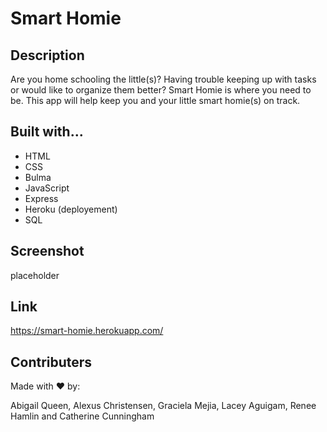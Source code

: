 # Smart Homie

## Description

Are you home schooling the little(s)? Having trouble keeping up with tasks or would like to organize them better? Smart Homie is where you need to be. This app will help keep you and your little smart homie(s) on track.

## Built with...

- HTML
- CSS
- Bulma
- JavaScript
- Express
- Heroku (deployement)
- SQL

## Screenshot

placeholder

## Link

https://smart-homie.herokuapp.com/

## Contributers

Made with ❤️ by:

Abigail Queen, Alexus Christensen, Graciela Mejia, Lacey Aguigam, Renee Hamlin and Catherine Cunningham
